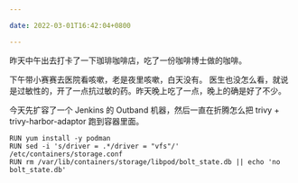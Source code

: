 ```yaml
---

date: 2022-03-01T16:42:04+0800

---
```


昨天中午出去打卡了一下珈琲咖啡店，吃了一份咖啡博士做的咖啡。

下午带小赛赛去医院看咳嗽，老是夜里咳嗽，白天没有。 医生也没怎么看，就说是过敏性的，开了一点抗过敏的药。昨天晚上吃了一点，晚上的确是好了不少。

今天先扩容了一个 Jenkins 的 Outband 机器，然后一直在折腾怎么把 trivy + trivy-harbor-adaptor 跑到容器里面。

```
RUN yum install -y podman
RUN sed -i 's/driver = .*/driver = "vfs"/' /etc/containers/storage.conf
RUN rm /var/lib/containers/storage/libpod/bolt_state.db || echo 'no bolt_state.db'
```
